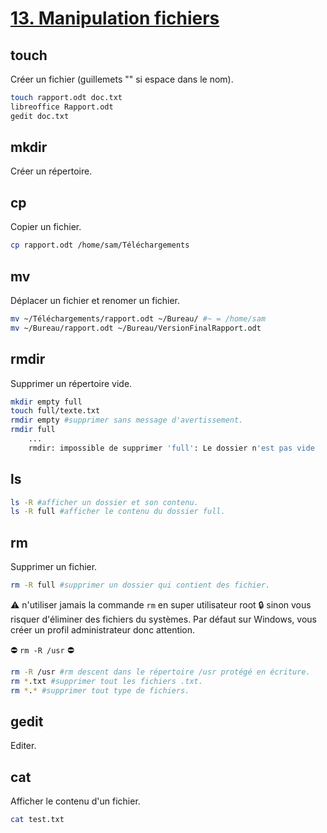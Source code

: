 # [13. Manipulation fichiers](https://www.youtube.com/watch?v=iIIE3s0FuiQ)

## touch
Créer un fichier (guillemets "" si espace dans le nom).
```bash
touch rapport.odt doc.txt
libreoffice Rapport.odt
gedit doc.txt
```
## mkdir
Créer un répertoire.

## cp
Copier un fichier.
```bash
cp rapport.odt /home/sam/Téléchargements
```

## mv
Déplacer un fichier et renomer un fichier.
```bash
mv ~/Téléchargements/rapport.odt ~/Bureau/ #~ = /home/sam
mv ~/Bureau/rapport.odt ~/Bureau/VersionFinalRapport.odt
```

## rmdir
Supprimer un répertoire vide.
```bash
mkdir empty full
touch full/texte.txt
rmdir empty #supprimer sans message d'avertissement.
rmdir full
    ...
	rmdir: impossible de supprimer 'full': Le dossier n'est pas vide
```

## ls
```bash
ls -R #afficher un dossier et son contenu.
ls -R full #afficher le contenu du dossier full.
```

## rm
Supprimer un fichier.
```bash
rm -R full #supprimer un dossier qui contient des fichier.
```
:warning: n'utiliser jamais la commande `rm` en super utilisateur root :lock: sinon vous risquer d'éliminer des fichiers du systèmes. Par défaut sur Windows, vous créer un profil administrateur donc attention.

:no_entry: `rm -R /usr` :no_entry:
```bash
rm -R /usr #rm descent dans le répertoire /usr protégé en écriture.
rm *.txt #supprimer tout les fichiers .txt.
rm *.* #supprimer tout type de fichiers.
```
## gedit
Editer.

## cat
Afficher le contenu d'un fichier.
```bash
cat test.txt
```